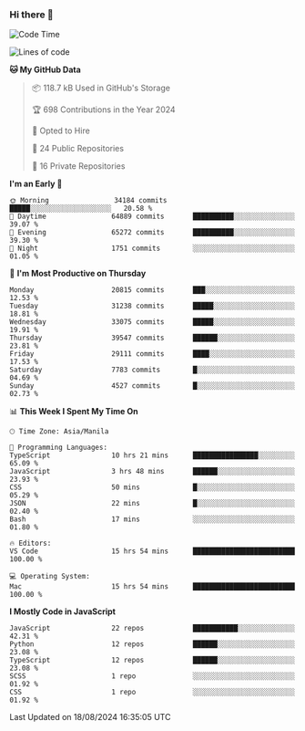 ### Hi there 👋

<!--START_SECTION:waka-->
![Code Time](http://img.shields.io/badge/Code%20Time-963%20hrs%2053%20mins-blue)

![Lines of code](https://img.shields.io/badge/From%20Hello%20World%20I%27ve%20Written-65.6%20million%20lines%20of%20code-blue)

**🐱 My GitHub Data** 

> 📦 118.7 kB Used in GitHub's Storage 
 > 
> 🏆 698 Contributions in the Year 2024
 > 
> 💼 Opted to Hire
 > 
> 📜 24 Public Repositories 
 > 
> 🔑 16 Private Repositories 
 > 
**I'm an Early 🐤** 

```text
🌞 Morning                34184 commits       █████░░░░░░░░░░░░░░░░░░░░   20.58 % 
🌆 Daytime                64889 commits       ██████████░░░░░░░░░░░░░░░   39.07 % 
🌃 Evening                65272 commits       ██████████░░░░░░░░░░░░░░░   39.30 % 
🌙 Night                  1751 commits        ░░░░░░░░░░░░░░░░░░░░░░░░░   01.05 % 
```
📅 **I'm Most Productive on Thursday** 

```text
Monday                   20815 commits       ███░░░░░░░░░░░░░░░░░░░░░░   12.53 % 
Tuesday                  31238 commits       █████░░░░░░░░░░░░░░░░░░░░   18.81 % 
Wednesday                33075 commits       █████░░░░░░░░░░░░░░░░░░░░   19.91 % 
Thursday                 39547 commits       ██████░░░░░░░░░░░░░░░░░░░   23.81 % 
Friday                   29111 commits       ████░░░░░░░░░░░░░░░░░░░░░   17.53 % 
Saturday                 7783 commits        █░░░░░░░░░░░░░░░░░░░░░░░░   04.69 % 
Sunday                   4527 commits        █░░░░░░░░░░░░░░░░░░░░░░░░   02.73 % 
```


📊 **This Week I Spent My Time On** 

```text
🕑︎ Time Zone: Asia/Manila

💬 Programming Languages: 
TypeScript               10 hrs 21 mins      ████████████████░░░░░░░░░   65.09 % 
JavaScript               3 hrs 48 mins       ██████░░░░░░░░░░░░░░░░░░░   23.93 % 
CSS                      50 mins             █░░░░░░░░░░░░░░░░░░░░░░░░   05.29 % 
JSON                     22 mins             █░░░░░░░░░░░░░░░░░░░░░░░░   02.40 % 
Bash                     17 mins             ░░░░░░░░░░░░░░░░░░░░░░░░░   01.80 % 

🔥 Editors: 
VS Code                  15 hrs 54 mins      █████████████████████████   100.00 % 

💻 Operating System: 
Mac                      15 hrs 54 mins      █████████████████████████   100.00 % 
```

**I Mostly Code in JavaScript** 

```text
JavaScript               22 repos            ███████████░░░░░░░░░░░░░░   42.31 % 
Python                   12 repos            ██████░░░░░░░░░░░░░░░░░░░   23.08 % 
TypeScript               12 repos            ██████░░░░░░░░░░░░░░░░░░░   23.08 % 
SCSS                     1 repo              ░░░░░░░░░░░░░░░░░░░░░░░░░   01.92 % 
CSS                      1 repo              ░░░░░░░░░░░░░░░░░░░░░░░░░   01.92 % 
```




 Last Updated on 18/08/2024 16:35:05 UTC
<!--END_SECTION:waka-->
